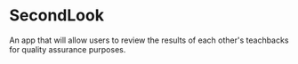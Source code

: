 # SecondLook
An app that will allow users to review the results of each other's teachbacks for quality assurance purposes. 
